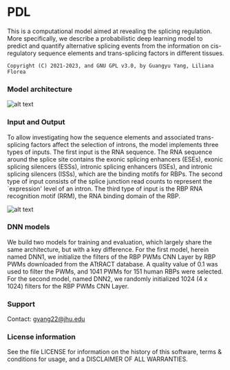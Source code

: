 # PDL
This is a computational model aimed at revealing the splicing regulation. More specifically, we describe a probabilistic deep learning model to predict and quantify alternative splicing events from the information on cis-regulatory sequence elements and trans-splicing factors in different tissues.

```
Copyright (C) 2021-2023, and GNU GPL v3.0, by Guangyu Yang, Liliana Florea
```
### <a name="model-architecture " /> Model architecture
![alt text](https://github.com/splicebox/DL/blob/main/figures/PDL_architecture.png)


### <a name="input-and-output" /> Input and Output
To allow investigating how the sequence elements and associated trans-splicing factors affect the selection of introns, the model implements three types of inputs. The first input is the RNA sequence. The RNA sequence around the splice site contains the exonic splicing enhancers (ESEs), exonic splicing silencers (ESSs), intronic splicing enhancers (ISEs), and  intronic splicing silencers (ISSs), which are the binding motifs for RBPs. The second type of input consists of the splice junction read counts to represent the `expression' level of an intron. The third type of input is the RBP RNA recognition motif (RRM), the RNA binding domain of the RBP.

![alt text](https://github.com/splicebox/DL/blob/main/figures/input_output.png)

### <a name="dnn-models" /> DNN models
We build two models for training and evaluation, which largely share the same architecture, but with a key difference. For the first model, herein named DNN1, we initialize the filters of the RBP PWMs CNN Layer by RBP PWMs downloaded from the ATtRACT database. A quality value of 0.1 was used to filter the PWMs, and 1041 PWMs for 151 human RBPs were selected. For the second model, named DNN2, we randomly initialized 1024 (4 x 1024) filters for the RBP PWMs CNN Layer.

### <a name="support" /> Support
Contact: gyang22@jhu.edu

### License information
See the file LICENSE for information on the history of this software, terms
& conditions for usage, and a DISCLAIMER OF ALL WARRANTIES.
